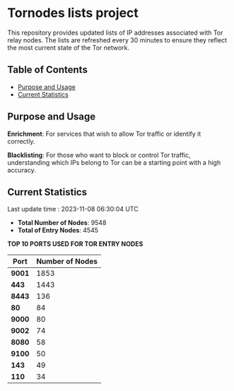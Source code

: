 # Tornodes lists project

This repository provides updated lists of IP addresses associated with Tor relay nodes. The lists are refreshed every 30 minutes to ensure they reflect the most current state of the Tor network.

## Table of Contents

- [Purpose and Usage](#purpose-and-usage)
- [Current Statistics](#current-statistics)


## Purpose and Usage

**Enrichment**: For services that wish to allow Tor traffic or identify it correctly.

**Blacklisting**: For those who want to block or control Tor traffic, understanding which IPs belong to Tor can be a starting point with a high accuracy.

## Current Statistics

Last update time : 2023-11-08 06:30:04 UTC

- **Total Number of Nodes**: 9548
- **Total of Entry Nodes**: 4545

**TOP 10 PORTS USED FOR TOR ENTRY NODES**

| **Port** | **Number of Nodes** |
|------|-----------------|
| **9001**   | 1853  |
| **443**   | 1443  |
| **8443**   | 136  |
| **80**   | 84  |
| **9000**   | 80  |
| **9002**   | 74  |
| **8080**   | 58  |
| **9100**   | 50  |
| **143**   | 49  |
| **110**   | 34  |

